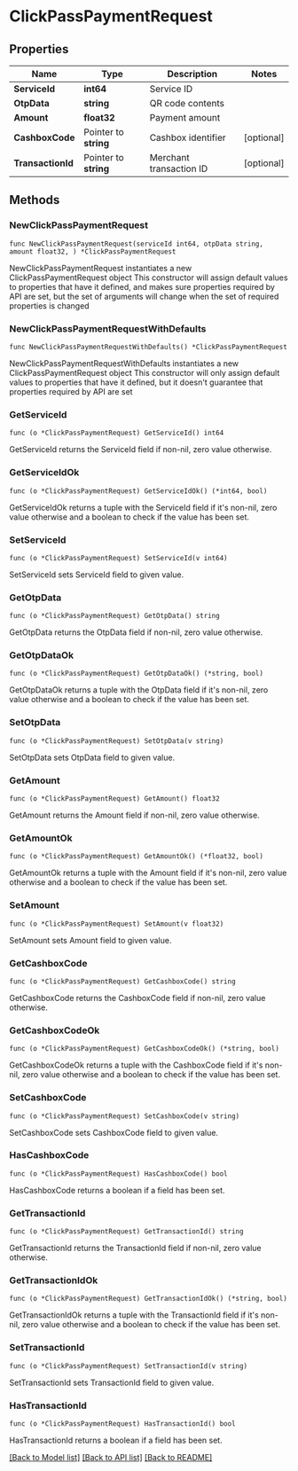 # ClickPassPaymentRequest

## Properties

Name | Type | Description | Notes
------------ | ------------- | ------------- | -------------
**ServiceId** | **int64** | Service ID | 
**OtpData** | **string** | QR code contents | 
**Amount** | **float32** | Payment amount | 
**CashboxCode** | Pointer to **string** | Cashbox identifier | [optional] 
**TransactionId** | Pointer to **string** | Merchant transaction ID | [optional] 

## Methods

### NewClickPassPaymentRequest

`func NewClickPassPaymentRequest(serviceId int64, otpData string, amount float32, ) *ClickPassPaymentRequest`

NewClickPassPaymentRequest instantiates a new ClickPassPaymentRequest object
This constructor will assign default values to properties that have it defined,
and makes sure properties required by API are set, but the set of arguments
will change when the set of required properties is changed

### NewClickPassPaymentRequestWithDefaults

`func NewClickPassPaymentRequestWithDefaults() *ClickPassPaymentRequest`

NewClickPassPaymentRequestWithDefaults instantiates a new ClickPassPaymentRequest object
This constructor will only assign default values to properties that have it defined,
but it doesn't guarantee that properties required by API are set

### GetServiceId

`func (o *ClickPassPaymentRequest) GetServiceId() int64`

GetServiceId returns the ServiceId field if non-nil, zero value otherwise.

### GetServiceIdOk

`func (o *ClickPassPaymentRequest) GetServiceIdOk() (*int64, bool)`

GetServiceIdOk returns a tuple with the ServiceId field if it's non-nil, zero value otherwise
and a boolean to check if the value has been set.

### SetServiceId

`func (o *ClickPassPaymentRequest) SetServiceId(v int64)`

SetServiceId sets ServiceId field to given value.


### GetOtpData

`func (o *ClickPassPaymentRequest) GetOtpData() string`

GetOtpData returns the OtpData field if non-nil, zero value otherwise.

### GetOtpDataOk

`func (o *ClickPassPaymentRequest) GetOtpDataOk() (*string, bool)`

GetOtpDataOk returns a tuple with the OtpData field if it's non-nil, zero value otherwise
and a boolean to check if the value has been set.

### SetOtpData

`func (o *ClickPassPaymentRequest) SetOtpData(v string)`

SetOtpData sets OtpData field to given value.


### GetAmount

`func (o *ClickPassPaymentRequest) GetAmount() float32`

GetAmount returns the Amount field if non-nil, zero value otherwise.

### GetAmountOk

`func (o *ClickPassPaymentRequest) GetAmountOk() (*float32, bool)`

GetAmountOk returns a tuple with the Amount field if it's non-nil, zero value otherwise
and a boolean to check if the value has been set.

### SetAmount

`func (o *ClickPassPaymentRequest) SetAmount(v float32)`

SetAmount sets Amount field to given value.


### GetCashboxCode

`func (o *ClickPassPaymentRequest) GetCashboxCode() string`

GetCashboxCode returns the CashboxCode field if non-nil, zero value otherwise.

### GetCashboxCodeOk

`func (o *ClickPassPaymentRequest) GetCashboxCodeOk() (*string, bool)`

GetCashboxCodeOk returns a tuple with the CashboxCode field if it's non-nil, zero value otherwise
and a boolean to check if the value has been set.

### SetCashboxCode

`func (o *ClickPassPaymentRequest) SetCashboxCode(v string)`

SetCashboxCode sets CashboxCode field to given value.

### HasCashboxCode

`func (o *ClickPassPaymentRequest) HasCashboxCode() bool`

HasCashboxCode returns a boolean if a field has been set.

### GetTransactionId

`func (o *ClickPassPaymentRequest) GetTransactionId() string`

GetTransactionId returns the TransactionId field if non-nil, zero value otherwise.

### GetTransactionIdOk

`func (o *ClickPassPaymentRequest) GetTransactionIdOk() (*string, bool)`

GetTransactionIdOk returns a tuple with the TransactionId field if it's non-nil, zero value otherwise
and a boolean to check if the value has been set.

### SetTransactionId

`func (o *ClickPassPaymentRequest) SetTransactionId(v string)`

SetTransactionId sets TransactionId field to given value.

### HasTransactionId

`func (o *ClickPassPaymentRequest) HasTransactionId() bool`

HasTransactionId returns a boolean if a field has been set.


[[Back to Model list]](../README.md#documentation-for-models) [[Back to API list]](../README.md#documentation-for-api-endpoints) [[Back to README]](../README.md)


